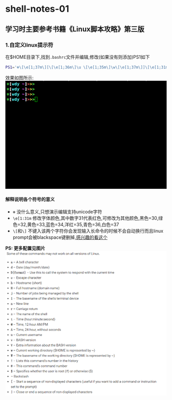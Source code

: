 # shell-notes-01

## 学习时主要参考书籍《Linux脚本攻略》第三版

### 1.自定义linux提示符

在$HOME目录下,找到`.bashrc`文件并编辑,修改(如果没有则添加)PS1如下

```bash
PS1='❄\[\e[1;37m\][\[\e[1;36m\]\u \[\e[1;35m\]\w\[\e[1;37m\]]\[\e[1;31m\]>\[\e[1;33m\]>\[\e[1;32m\]>'
```

效果如图所示:
![图片](https://github.com/code4EE/images/blob/main/20210516182709.png)

#### 解释说明各个符号的意义

- `❄`  没什么意义,只想演示编辑支持unicode字符
- `\e[1:31m` 修改字体颜色,其中数字31代表红色,可修改为其他颜色,黑色=30,绿色=32,黄色=33,蓝色=34,洋红=35,青色=36,白色=37
- `\[`和`\]`  不键入该两个字符你会发现输入长命令的时候不会自动换行而且linux prompt会被blackspace键删掉,[感兴趣的看这个](https://unix.stackexchange.com/questions/150492/backspace-deletes-bash-prompt)

**PS: 更多配置见图片**
![图片](https://github.com/code4EE/images/blob/main/20210516185059.png)
